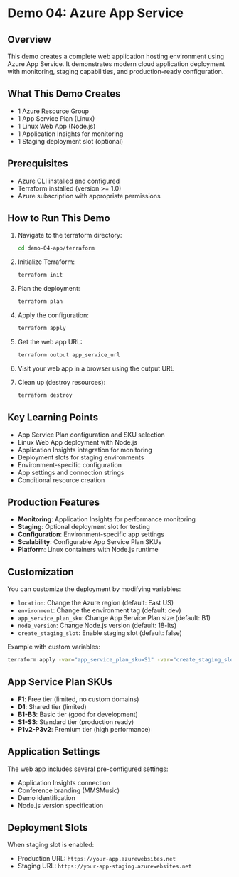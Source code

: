 # Demo 04: Azure App Service

## Overview
This demo creates a complete web application hosting environment using Azure App Service. It demonstrates modern cloud application deployment with monitoring, staging capabilities, and production-ready configuration.

## What This Demo Creates
- 1 Azure Resource Group
- 1 App Service Plan (Linux)
- 1 Linux Web App (Node.js)
- 1 Application Insights for monitoring
- 1 Staging deployment slot (optional)

## Prerequisites
- Azure CLI installed and configured
- Terraform installed (version >= 1.0)
- Azure subscription with appropriate permissions

## How to Run This Demo

1. Navigate to the terraform directory:
   ```bash
   cd demo-04-app/terraform
   ```

2. Initialize Terraform:
   ```bash
   terraform init
   ```

3. Plan the deployment:
   ```bash
   terraform plan
   ```

4. Apply the configuration:
   ```bash
   terraform apply
   ```

5. Get the web app URL:
   ```bash
   terraform output app_service_url
   ```

6. Visit your web app in a browser using the output URL

7. Clean up (destroy resources):
   ```bash
   terraform destroy
   ```

## Key Learning Points
- App Service Plan configuration and SKU selection
- Linux Web App deployment with Node.js
- Application Insights integration for monitoring
- Deployment slots for staging environments
- Environment-specific configuration
- App settings and connection strings
- Conditional resource creation

## Production Features
- **Monitoring**: Application Insights for performance monitoring
- **Staging**: Optional deployment slot for testing
- **Configuration**: Environment-specific app settings
- **Scalability**: Configurable App Service Plan SKUs
- **Platform**: Linux containers with Node.js runtime

## Customization
You can customize the deployment by modifying variables:
- `location`: Change the Azure region (default: East US)
- `environment`: Change the environment tag (default: dev)
- `app_service_plan_sku`: Change App Service Plan size (default: B1)
- `node_version`: Change Node.js version (default: 18-lts)
- `create_staging_slot`: Enable staging slot (default: false)

Example with custom variables:
```bash
terraform apply -var="app_service_plan_sku=S1" -var="create_staging_slot=true" -var="node_version=20-lts"
```

## App Service Plan SKUs
- **F1**: Free tier (limited, no custom domains)
- **D1**: Shared tier (limited)
- **B1-B3**: Basic tier (good for development)
- **S1-S3**: Standard tier (production ready)
- **P1v2-P3v2**: Premium tier (high performance)

## Application Settings
The web app includes several pre-configured settings:
- Application Insights connection
- Conference branding (MMSMusic)
- Demo identification
- Node.js version specification

## Deployment Slots
When staging slot is enabled:
- Production URL: `https://your-app.azurewebsites.net`
- Staging URL: `https://your-app-staging.azurewebsites.net`